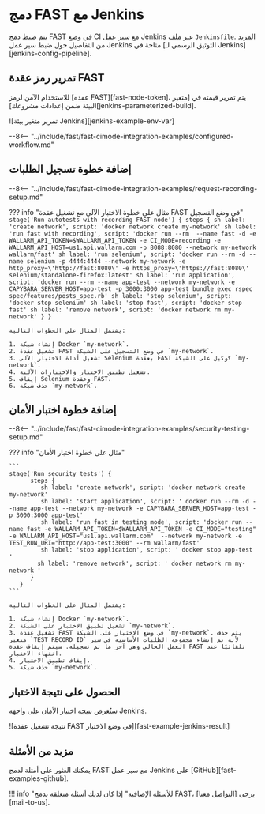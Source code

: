 # دمج FAST مع Jenkins

يتم ضبط دمج FAST في وضع CI مع سير عمل Jenkins عبر ملف `Jenkinsfile`. المزيد من التفاصيل حول ضبط سير عمل Jenkins متاحة في [التوثيق الرسمي لـ Jenkins][jenkins-config-pipeline].

## تمرير رمز عقدة FAST

للاستخدام الآمن لرمز [عقدة FAST][fast-node-token]، يتم تمرير قيمته في [متغير البيئة ضمن إعدادات مشروعك][jenkins-parameterized-build].

![تمرير متغير بيئة Jenkins][jenkins-example-env-var]

--8<-- "../include/fast/fast-cimode-integration-examples/configured-workflow.md"

## إضافة خطوة تسجيل الطلبات

--8<-- "../include/fast/fast-cimode-integration-examples/request-recording-setup.md"

??? info "مثال على خطوة الاختبار الآلي مع تشغيل عقدة FAST في وضع التسجيل"
    ```
    stage('Run autotests with recording FAST node') {
          steps {
             sh label: 'create network', script: 'docker network create my-network'
             sh label: 'run fast with recording', script: 'docker run --rm  --name fast -d -e WALLARM_API_TOKEN=$WALLARM_API_TOKEN -e CI_MODE=recording -e WALLARM_API_HOST=us1.api.wallarm.com -p 8088:8080 --network my-network wallarm/fast'
             sh label: 'run selenium', script: 'docker run --rm -d --name selenium -p 4444:4444 --network my-network -e http_proxy=\'http://fast:8080\' -e https_proxy=\'https://fast:8080\' selenium/standalone-firefox:latest'
             sh label: 'run application', script: 'docker run --rm --name app-test --network my-network -e CAPYBARA_SERVER_HOST=app-test -p 3000:3000 app-test bundle exec rspec spec/features/posts_spec.rb'
             sh label: 'stop selenium', script: 'docker stop selenium'
             sh label: 'stop fast', script: 'docker stop fast'
             sh label: 'remove network', script: 'docker network rm my-network'
          }
       }
    ```

    يشتمل المثال على الخطوات التالية:

    1. إنشاء شبكة Docker `my-network`.
    2. تشغيل عقدة FAST في وضع التسجيل على الشبكة `my-network`.
    3. تشغيل أداة الاختبار الآلي Selenium بعقدة FAST كوكيل على الشبكة `my-network`.
    4. تشغيل تطبيق الاختبار والاختبارات الآلية.
    5. إيقاف Selenium وعقدة FAST.
    6. حذف شبكة `my-network`.

## إضافة خطوة اختبار الأمان

--8<-- "../include/fast/fast-cimode-integration-examples/security-testing-setup.md"

??? info "مثال على خطوة اختبار الأمان"

    ```
    stage('Run security tests') {
          steps {
             sh label: 'create network', script: 'docker network create my-network'
             sh label: 'start application', script: ' docker run --rm -d --name app-test --network my-network -e CAPYBARA_SERVER_HOST=app-test -p 3000:3000 app-test'
             sh label: 'run fast in testing mode', script: 'docker run --name fast -e WALLARM_API_TOKEN=$WALLARM_API_TOKEN -e CI_MODE="testing" -e WALLARM_API_HOST="us1.api.wallarm.com"  --network my-network -e TEST_RUN_URI="http://app-test:3000" --rm wallarm/fast'
             sh label: 'stop application', script: ' docker stop app-test '
            sh label: 'remove network', script: ' docker network rm my-network '
          }
       }
    ```

    يشتمل المثال على الخطوات التالية:

    1. إنشاء شبكة Docker `my-network`.
    2. تشغيل تطبيق الاختبار على الشبكة `my-network`.
    3. تشغيل عقدة FAST في وضع الاختبار على الشبكة `my-network`. يتم حذف متغير `TEST_RECORD_ID` لأنه تم إنشاء مجموعة الطلبات الأساسية في سير العمل الحالي وهي آخر ما تم تسجيله. سيتم إيقاف عقدة FAST تلقائيًا عند انتهاء الاختبار.
    4. إيقاف تطبيق الاختبار.
    5. حذف شبكة `my-network`.

## الحصول على نتيجة الاختبار

ستُعرض نتيجة اختبار الأمان على واجهة Jenkins.

![نتيجة تشغيل عقدة FAST في وضع الاختبار][fast-example-jenkins-result]

## مزيد من الأمثلة

يمكنك العثور على أمثلة لدمج FAST مع سير عمل Jenkins على [GitHub][fast-examples-github].

!!! info "للأسئلة الإضافية"
    إذا كان لديك أسئلة متعلقة بدمج FAST، يرجى [التواصل معنا][mail-to-us].